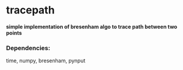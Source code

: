 # tracepath
<h4>simple implementation of bresenham algo to trace path between two points</h4>
<h3>Dependencies:</h3>
time, numpy, bresenham, pynput
